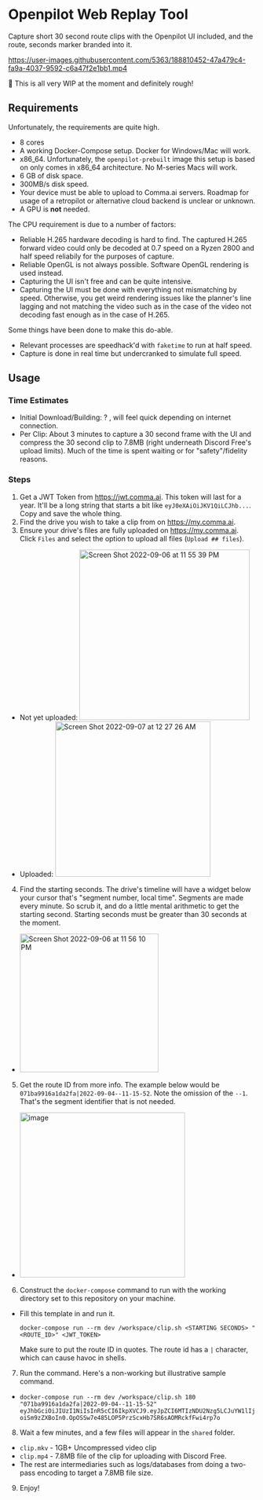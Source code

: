 # Openpilot Web Replay Tool

Capture short 30 second route clips with the Openpilot UI included, and the route, seconds marker branded into it. 

https://user-images.githubusercontent.com/5363/188810452-47a479c4-fa9a-4037-9592-c6a47f2e1bb1.mp4

🚧 This is all very WIP at the moment and definitely rough!

## Requirements

Unfortunately, the requirements are quite high.

* 8 cores
* A working Docker-Compose setup. Docker for Windows/Mac will work. 
* x86_64. Unfortunately, the `openpilot-prebuilt` image this setup is based on only comes in x86_64 architecture. No M-series Macs will work.
* 6 GB of disk space.
* 300MB/s disk speed.
* Your device must be able to upload to Comma.ai servers. Roadmap for usage of a retropilot or alternative cloud backend is unclear or unknown.
* A GPU is **not** needed.

The CPU requirement is due to a number of factors:

* Reliable H.265 hardware decoding is hard to find. The captured H.265 forward video could only be decoded at 0.7 speed on a Ryzen 2800 and half speed reliabily for the purposes of capture.
* Reliable OpenGL is not always possible. Software OpenGL rendering is used instead.
* Capturing the UI isn't free and can be quite intensive.
* Capturing the UI must be done with everything not mismatching by speed. Otherwise, you get weird rendering issues like the planner's line lagging and not matching the video such as in the case of the video not decoding fast enough as in the case of H.265.

Some things have been done to make this do-able.

* Relevant processes are speedhack'd with `faketime` to run at half speed.
* Capture is done in real time but undercranked to simulate full speed.

## Usage

### Time Estimates

* Initial Download/Building: ? , will feel quick depending on internet connection.
* Per Clip: About 3 minutes to capture a 30 second frame with the UI and compress the 30 second clip to 7.8MB (right underneath Discord Free's upload limits). Much of the time is spent waiting or for "safety"/fidelity reasons.

### Steps

1. Get a JWT Token from https://jwt.comma.ai. This token will last for a year. It'll be a long string that starts a bit like `eyJ0eXAiOiJKV1QiLCJhb...`. Copy and save the whole thing.
2. Find the drive you wish to take a clip from on https://my.comma.ai.
3. Ensure your drive's files are fully uploaded on https://my.comma.ai. Click `Files` and select the option to upload all files (`Upload ## files`). 
  * Not yet uploaded: 
    <img width="347" alt="Screen Shot 2022-09-06 at 11 55 39 PM" src="https://user-images.githubusercontent.com/5363/188815682-6694c2f8-1d77-468e-9152-75a709477c9a.png">
  * Uploaded: 
    <img width="316" alt="Screen Shot 2022-09-07 at 12 27 26 AM" src="https://user-images.githubusercontent.com/5363/188816174-51045496-4614-4050-b911-c4abb987c5fe.png">
4. Find the starting seconds. The drive's timeline will have a widget below your cursor that's "segment number, local time". Segments are made every minute. So scrub it, and do a little mental arithmetic to get the starting second. Starting seconds must be greater than 30 seconds at the moment.
  * <img width="282" alt="Screen Shot 2022-09-06 at 11 56 10 PM" src="https://user-images.githubusercontent.com/5363/188816664-6e1cd8e3-a363-4653-85da-a03332e39c13.png">
5. Get the route ID from more info. The example below would be `071ba9916a1da2fa|2022-09-04--11-15-52`. Note the omission of the `--1`. That's the segment identifier that is not needed.
  * <img width="336" alt="image" src="https://user-images.githubusercontent.com/5363/188817040-5341e1af-2176-47ad-87f3-ba0a3d88a32a.png">
6. Construct the `docker-compose` command to run with the working directory set to this repository on your machine.
  * Fill this template in and run it.
    
    ```
    docker-compose run --rm dev /workspace/clip.sh <STARTING SECONDS> "<ROUTE_ID>" <JWT_TOKEN>
    ```
    
    Make sure to put the route ID in quotes. The route id has a `|` character, which can cause havoc in shells. 
    
7. Run the command. Here's a non-working but illustrative sample command.
  * `docker-compose run --rm dev /workspace/clip.sh 180 "071ba9916a1da2fa|2022-09-04--11-15-52" eyJhbGciOiJIUzI1NiIsInR5cCI6IkpXVCJ9.eyJpZCI6MTIzNDU2Nzg5LCJuYW1lIjoiSm9zZXBoIn0.OpOSSw7e485LOP5PrzScxHb7SR6sAOMRckfFwi4rp7o`
8. Wait a few minutes, and a few files will appear in the `shared` folder.
  * `clip.mkv` - 1GB+ Uncompressed video clip
  * `clip.mp4` - 7.8MB file of the clip for uploading with Discord Free.
  * The rest are intermediaries such as logs/databases from doing a two-pass encoding to target a 7.8MB file size.
9. Enjoy!
    
